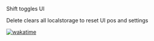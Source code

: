 Shift toggles UI

Delete clears all localstorage to reset UI pos and settings

[![wakatime](https://wakatime.com/badge/github/Roblox-Thot/vapehtml.svg?style=for-the-badge)](https://wakatime.com/badge/github/Roblox-Thot/vapehtml)
